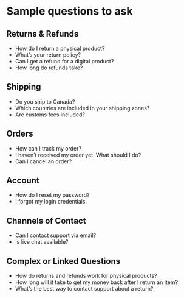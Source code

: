 # Sample questions to ask

## Returns & Refunds
- How do I return a physical product?
- What’s your return policy?
- Can I get a refund for a digital product?
- How long do refunds take?

## Shipping
- Do you ship to Canada?
- Which countries are included in your shipping zones?
- Are customs fees included?

## Orders
- How can I track my order?
- I haven’t received my order yet. What should I do?
- Can I cancel an order?

## Account
- How do I reset my password?
- I forgot my login credentials.

## Channels of Contact
- Can I contact support via email?
- Is live chat available?

## Complex or Linked Questions
- How do returns and refunds work for physical products?
- How long will it take to get my money back after I return an item?
- What’s the best way to contact support about a return?
